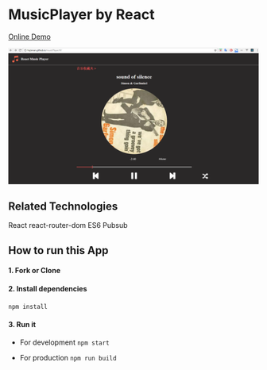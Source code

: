 # MusicPlayer by React

[Online Demo](https://hujienan.github.io/musicPlayer)

![Images](musicOne.PNG)

## Related Technologies

React react-router-dom ES6 Pubsub

## How to run this App

#### 1. Fork or Clone

#### 2. Install dependencies

```bash
npm install
```

#### 3. Run it

- For development `npm start`

- For production `npm run build`



